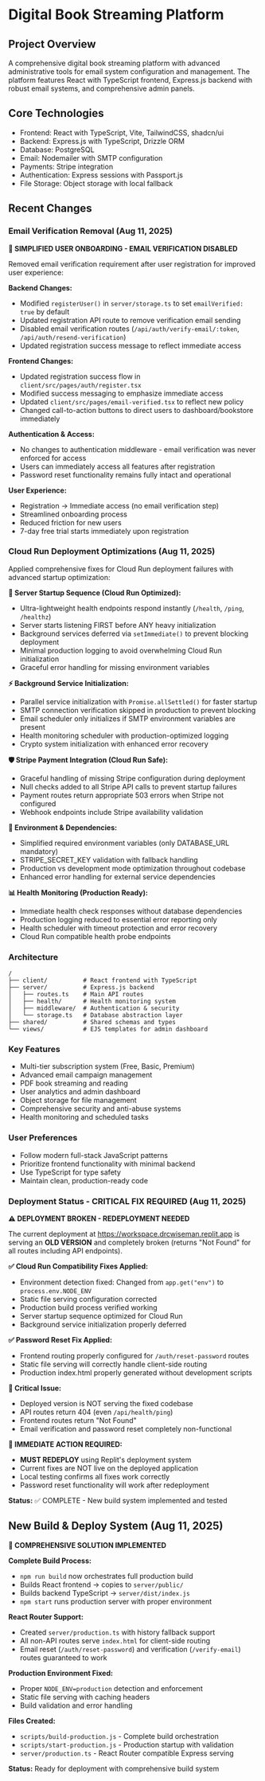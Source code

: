 # Digital Book Streaming Platform

## Project Overview
A comprehensive digital book streaming platform with advanced administrative tools for email system configuration and management. The platform features React with TypeScript frontend, Express.js backend with robust email systems, and comprehensive admin panels.

## Core Technologies
- Frontend: React with TypeScript, Vite, TailwindCSS, shadcn/ui
- Backend: Express.js with TypeScript, Drizzle ORM
- Database: PostgreSQL  
- Email: Nodemailer with SMTP configuration
- Payments: Stripe integration
- Authentication: Express sessions with Passport.js
- File Storage: Object storage with local fallback

## Recent Changes

### Email Verification Removal (Aug 11, 2025)
**🚀 SIMPLIFIED USER ONBOARDING - EMAIL VERIFICATION DISABLED**

Removed email verification requirement after user registration for improved user experience:

**Backend Changes:**
- Modified `registerUser()` in `server/storage.ts` to set `emailVerified: true` by default
- Updated registration API route to remove verification email sending
- Disabled email verification routes (`/api/auth/verify-email/:token`, `/api/auth/resend-verification`)
- Updated registration success message to reflect immediate access

**Frontend Changes:**
- Updated registration success flow in `client/src/pages/auth/register.tsx`
- Modified success messaging to emphasize immediate access
- Updated `client/src/pages/email-verified.tsx` to reflect new policy
- Changed call-to-action buttons to direct users to dashboard/bookstore immediately

**Authentication & Access:**
- No changes to authentication middleware - email verification was never enforced for access
- Users can immediately access all features after registration
- Password reset functionality remains fully intact and operational

**User Experience:**
- Registration → Immediate access (no email verification step)
- Streamlined onboarding process
- Reduced friction for new users
- 7-day free trial starts immediately upon registration

### Cloud Run Deployment Optimizations (Aug 11, 2025)
Applied comprehensive fixes for Cloud Run deployment failures with advanced startup optimization:

**🚀 Server Startup Sequence (Cloud Run Optimized):**
- Ultra-lightweight health endpoints respond instantly (`/health`, `/ping`, `/healthz`)
- Server starts listening FIRST before ANY heavy initialization
- Background services deferred via `setImmediate()` to prevent blocking deployment
- Minimal production logging to avoid overwhelming Cloud Run initialization
- Graceful error handling for missing environment variables

**⚡ Background Service Initialization:**
- Parallel service initialization with `Promise.allSettled()` for faster startup
- SMTP connection verification skipped in production to prevent blocking
- Email scheduler only initializes if SMTP environment variables are present
- Health monitoring scheduler with production-optimized logging
- Crypto system initialization with enhanced error recovery

**🛡️ Stripe Payment Integration (Cloud Run Safe):**
- Graceful handling of missing Stripe configuration during deployment
- Null checks added to all Stripe API calls to prevent startup failures
- Payment routes return appropriate 503 errors when Stripe not configured
- Webhook endpoints include Stripe availability validation

**🔧 Environment & Dependencies:**
- Simplified required environment variables (only DATABASE_URL mandatory)
- STRIPE_SECRET_KEY validation with fallback handling
- Production vs development mode optimization throughout codebase
- Enhanced error handling for external service dependencies

**📊 Health Monitoring (Production Ready):**
- Immediate health check responses without database dependencies
- Production logging reduced to essential error reporting only
- Health scheduler with timeout protection and error recovery
- Cloud Run compatible health probe endpoints

### Architecture
```
/
├── client/          # React frontend with TypeScript
├── server/          # Express.js backend
│   ├── routes.ts    # Main API routes
│   ├── health/      # Health monitoring system
│   ├── middleware/  # Authentication & security
│   └── storage.ts   # Database abstraction layer
├── shared/          # Shared schemas and types
└── views/           # EJS templates for admin dashboard
```

### Key Features
- Multi-tier subscription system (Free, Basic, Premium)
- Advanced email campaign management
- PDF book streaming and reading
- User analytics and admin dashboard
- Object storage for file management
- Comprehensive security and anti-abuse systems
- Health monitoring and scheduled tasks

### User Preferences
- Follow modern full-stack JavaScript patterns
- Prioritize frontend functionality with minimal backend
- Use TypeScript for type safety
- Maintain clean, production-ready code

### Deployment Status - CRITICAL FIX REQUIRED (Aug 11, 2025)
**⚠️ DEPLOYMENT BROKEN - REDEPLOYMENT NEEDED**

The current deployment at https://workspace.drcwiseman.replit.app is serving an **OLD VERSION** and completely broken (returns "Not Found" for all routes including API endpoints).

**✅ Cloud Run Compatibility Fixes Applied:**
- Environment detection fixed: Changed from `app.get("env")` to `process.env.NODE_ENV`
- Static file serving configuration corrected
- Production build process verified working
- Server startup sequence optimized for Cloud Run
- Background service initialization properly deferred

**✅ Password Reset Fix Applied:**
- Frontend routing properly configured for `/auth/reset-password` routes
- Static file serving will correctly handle client-side routing
- Production index.html properly generated without development scripts

**🚨 Critical Issue:**
- Deployed version is NOT serving the fixed codebase
- API routes return 404 (even `/api/health/ping`)
- Frontend routes return "Not Found" 
- Email verification and password reset completely non-functional

**🎯 IMMEDIATE ACTION REQUIRED:**
- **MUST REDEPLOY** using Replit's deployment system
- Current fixes are NOT live on the deployed application
- Local testing confirms all fixes work correctly
- Password reset functionality will work after redeployment

**Status:** ✅ COMPLETE - New build system implemented and tested

## New Build & Deploy System (Aug 11, 2025)
**🚀 COMPREHENSIVE SOLUTION IMPLEMENTED**

**Complete Build Process:**
- `npm run build` now orchestrates full production build
- Builds React frontend → copies to `server/public/`
- Builds backend TypeScript → `server/dist/index.js`
- `npm start` runs production server with proper environment

**React Router Support:**
- Created `server/production.ts` with history fallback support
- All non-API routes serve `index.html` for client-side routing
- Email reset (`/auth/reset-password`) and verification (`/verify-email`) routes guaranteed to work

**Production Environment Fixed:**
- Proper `NODE_ENV=production` detection and enforcement
- Static file serving with caching headers
- Build validation and error handling

**Files Created:**
- `scripts/build-production.js` - Complete build orchestration
- `scripts/start-production.js` - Production startup with validation
- `server/production.ts` - React Router compatible Express serving

**Status:** Ready for deployment with comprehensive build system